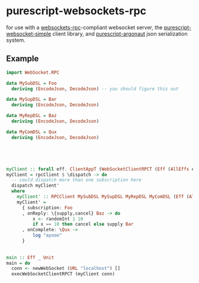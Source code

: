 purescript-websockets-rpc
=======================


for use with a [websockets-rpc](https://hackage.haskell.org/package/websockets-rpc)-compliant websocket server,
the [purescript-websocket-simple](https://pursuit.purescript.org/packages/purescript-websocket-simple) client
library, and [purescript-argonaut](https://github.com/purescript-contrib/purescript-argonaut) json serialization
system.


Example
-------


```purescript
import WebSocket.RPC

data MySubDSL = Foo
  deriving (EncodeJson, DecodeJson) -- you should figure this out

data MySupDSL = Bar
  deriving (EncodeJson, DecodeJson)

data MyRepDSL = Baz
  deriving (EncodeJson, DecodeJson)

data MyComDSL = Qux
  deriving (EncodeJson, DecodeJson)





myClient :: forall eff. ClientAppT (WebSocketClientRPCT (Eff (AllEffs eff))) Unit
myClient = rpcClient $ \dispatch -> do
  -- could dispatch more than one subscription here
  dispatch myClient'
  where
    myClient' :: RPCClient MySubDSL MySupDSL MyRepDSL MyComDSL (Eff (AllEffs eff))
    myClient' =
      { subscription: Foo
      , onReply: \{supply,cancel} Baz -> do
          x <- randomInt 1 10
          if x == 10 then cancel else supply Bar
      , onComplete: \Qux ->
          log "ayooo"
      }
      
      
main :: Eff _ Unit
main = do
  conn <- newWebSocket (URL "localhost") []
  execWebSocketClientRPCT (myClient conn)
```
